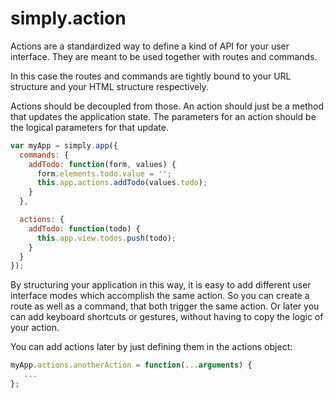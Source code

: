 # simply.action

Actions are a standardized way to define a kind of API for your user 
interface. They are meant to be used together with routes and commands. 

In this case the routes and commands are tightly bound to your URL 
structure and your HTML structure respectively. 

Actions should be decoupled from those. An action should just be a method 
that updates the application state. The parameters for an action should 
be the logical parameters for that update.

```javascript
var myApp = simply.app({
  commands: {
    addTodo: function(form, values) {
      form.elements.todo.value = '';
      this.app.actions.addTodo(values.todo);
    }
  },

  actions: {
    addTodo: function(todo) {
      this.app.view.todos.push(todo);
    }
  }
});
```

By structuring your application in this way, it is easy to add different 
user interface modes which accomplish the same action. So you can create a 
route as well as a command, that both trigger the same action. Or later you 
can add keyboard shortcuts or gestures, without having to copy the logic of 
your action.

You can add actions later by just defining them in the actions object:

```javascript
myApp.actions.anotherAction = function(...arguments) {
   ...
};
```

